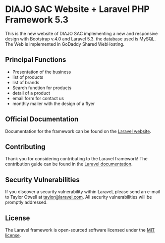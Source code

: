 # DIAJO SAC Website + Laravel PHP Framework 5.3

This is the new website of DIAJO SAC implementing a new and responsive design with Bootstrap v.4.0 and Laravel 5.3. the database used is MySQL. The Web is implemented in GoDaddy Shared WebHosting.

## Principal Functions

* Presentation of the business
* list of products
* list of brands
* Search function for products
* detail of a product
* email form for contact us
* monthly mailer with the design of a flyer

## Official Documentation

Documentation for the framework can be found on the [Laravel website](http://laravel.com/docs).

## Contributing

Thank you for considering contributing to the Laravel framework! The contribution guide can be found in the [Laravel documentation](http://laravel.com/docs/contributions).

## Security Vulnerabilities

If you discover a security vulnerability within Laravel, please send an e-mail to Taylor Otwell at taylor@laravel.com. All security vulnerabilities will be promptly addressed.

## License

The Laravel framework is open-sourced software licensed under the [MIT license](http://opensource.org/licenses/MIT).
